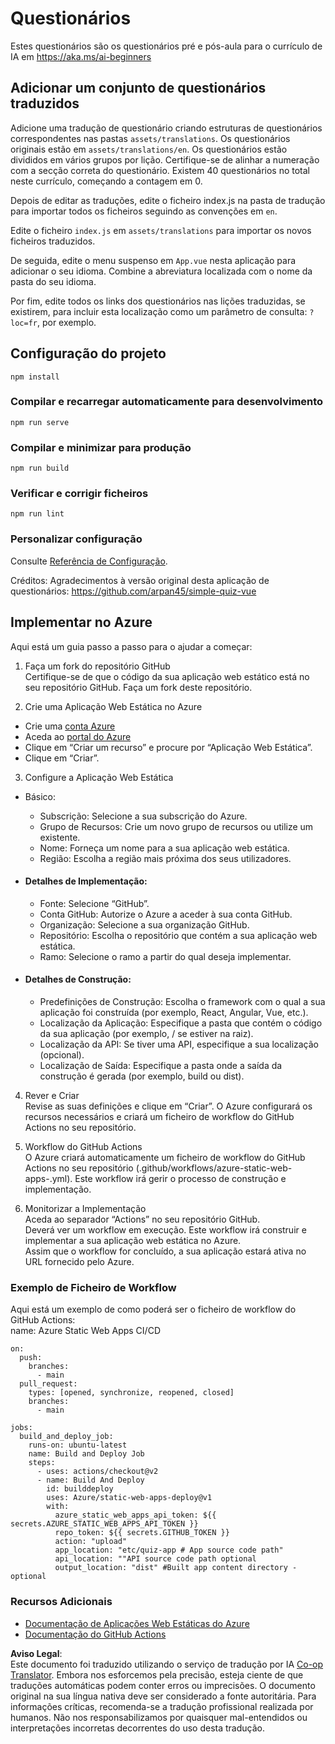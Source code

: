 <!--
CO_OP_TRANSLATOR_METADATA:
{
  "original_hash": "d699cf8509f74baa5b0b838de5cf0662",
  "translation_date": "2025-08-24T09:09:37+00:00",
  "source_file": "etc/quiz-app/README.md",
  "language_code": "pt"
}
-->
# Questionários

Estes questionários são os questionários pré e pós-aula para o currículo de IA em https://aka.ms/ai-beginners

## Adicionar um conjunto de questionários traduzidos

Adicione uma tradução de questionário criando estruturas de questionários correspondentes nas pastas `assets/translations`. Os questionários originais estão em `assets/translations/en`. Os questionários estão divididos em vários grupos por lição. Certifique-se de alinhar a numeração com a secção correta do questionário. Existem 40 questionários no total neste currículo, começando a contagem em 0.

Depois de editar as traduções, edite o ficheiro index.js na pasta de tradução para importar todos os ficheiros seguindo as convenções em `en`.

Edite o ficheiro `index.js` em `assets/translations` para importar os novos ficheiros traduzidos.

De seguida, edite o menu suspenso em `App.vue` nesta aplicação para adicionar o seu idioma. Combine a abreviatura localizada com o nome da pasta do seu idioma.

Por fim, edite todos os links dos questionários nas lições traduzidas, se existirem, para incluir esta localização como um parâmetro de consulta: `?loc=fr`, por exemplo.

## Configuração do projeto

```
npm install
```

### Compilar e recarregar automaticamente para desenvolvimento

```
npm run serve
```

### Compilar e minimizar para produção

```
npm run build
```

### Verificar e corrigir ficheiros

```
npm run lint
```

### Personalizar configuração

Consulte [Referência de Configuração](https://cli.vuejs.org/config/).

Créditos: Agradecimentos à versão original desta aplicação de questionários: https://github.com/arpan45/simple-quiz-vue

## Implementar no Azure

Aqui está um guia passo a passo para o ajudar a começar:

1. Faça um fork do repositório GitHub  
Certifique-se de que o código da sua aplicação web estático está no seu repositório GitHub. Faça um fork deste repositório.

2. Crie uma Aplicação Web Estática no Azure  
- Crie uma [conta Azure](http://azure.microsoft.com)  
- Aceda ao [portal do Azure](https://portal.azure.com)  
- Clique em “Criar um recurso” e procure por “Aplicação Web Estática”.  
- Clique em “Criar”.  

3. Configure a Aplicação Web Estática  
- Básico:  
  - Subscrição: Selecione a sua subscrição do Azure.  
  - Grupo de Recursos: Crie um novo grupo de recursos ou utilize um existente.  
  - Nome: Forneça um nome para a sua aplicação web estática.  
  - Região: Escolha a região mais próxima dos seus utilizadores.  

- #### Detalhes de Implementação:  
  - Fonte: Selecione “GitHub”.  
  - Conta GitHub: Autorize o Azure a aceder à sua conta GitHub.  
  - Organização: Selecione a sua organização GitHub.  
  - Repositório: Escolha o repositório que contém a sua aplicação web estática.  
  - Ramo: Selecione o ramo a partir do qual deseja implementar.  

- #### Detalhes de Construção:  
  - Predefinições de Construção: Escolha o framework com o qual a sua aplicação foi construída (por exemplo, React, Angular, Vue, etc.).  
  - Localização da Aplicação: Especifique a pasta que contém o código da sua aplicação (por exemplo, / se estiver na raiz).  
  - Localização da API: Se tiver uma API, especifique a sua localização (opcional).  
  - Localização de Saída: Especifique a pasta onde a saída da construção é gerada (por exemplo, build ou dist).  

4. Rever e Criar  
Revise as suas definições e clique em “Criar”. O Azure configurará os recursos necessários e criará um ficheiro de workflow do GitHub Actions no seu repositório.

5. Workflow do GitHub Actions  
O Azure criará automaticamente um ficheiro de workflow do GitHub Actions no seu repositório (.github/workflows/azure-static-web-apps-<name>.yml). Este workflow irá gerir o processo de construção e implementação.

6. Monitorizar a Implementação  
Aceda ao separador “Actions” no seu repositório GitHub.  
Deverá ver um workflow em execução. Este workflow irá construir e implementar a sua aplicação web estática no Azure.  
Assim que o workflow for concluído, a sua aplicação estará ativa no URL fornecido pelo Azure.

### Exemplo de Ficheiro de Workflow

Aqui está um exemplo de como poderá ser o ficheiro de workflow do GitHub Actions:  
name: Azure Static Web Apps CI/CD  
```
on:
  push:
    branches:
      - main
  pull_request:
    types: [opened, synchronize, reopened, closed]
    branches:
      - main

jobs:
  build_and_deploy_job:
    runs-on: ubuntu-latest
    name: Build and Deploy Job
    steps:
      - uses: actions/checkout@v2
      - name: Build And Deploy
        id: builddeploy
        uses: Azure/static-web-apps-deploy@v1
        with:
          azure_static_web_apps_api_token: ${{ secrets.AZURE_STATIC_WEB_APPS_API_TOKEN }}
          repo_token: ${{ secrets.GITHUB_TOKEN }}
          action: "upload"
          app_location: "etc/quiz-app # App source code path"
          api_location: ""API source code path optional
          output_location: "dist" #Built app content directory - optional
```

### Recursos Adicionais  
- [Documentação de Aplicações Web Estáticas do Azure](https://learn.microsoft.com/azure/static-web-apps/getting-started)  
- [Documentação do GitHub Actions](https://docs.github.com/actions/use-cases-and-examples/deploying/deploying-to-azure-static-web-app)  

**Aviso Legal**:  
Este documento foi traduzido utilizando o serviço de tradução por IA [Co-op Translator](https://github.com/Azure/co-op-translator). Embora nos esforcemos pela precisão, esteja ciente de que traduções automáticas podem conter erros ou imprecisões. O documento original na sua língua nativa deve ser considerado a fonte autoritária. Para informações críticas, recomenda-se a tradução profissional realizada por humanos. Não nos responsabilizamos por quaisquer mal-entendidos ou interpretações incorretas decorrentes do uso desta tradução.